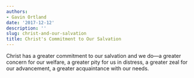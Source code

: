 ```yaml
---
authors:
- Gavin Ortland
date: '2017-12-12'
description: ''
slug: christ-and-our-salvation
title: Christ's Commitment to Our Salvation
---
```


Christ has a greater commitment to our salvation and we do—a greater concern for our welfare, a greater pity for us in distress, a greater zeal for our advancement, a greater acquaintance with our needs.



